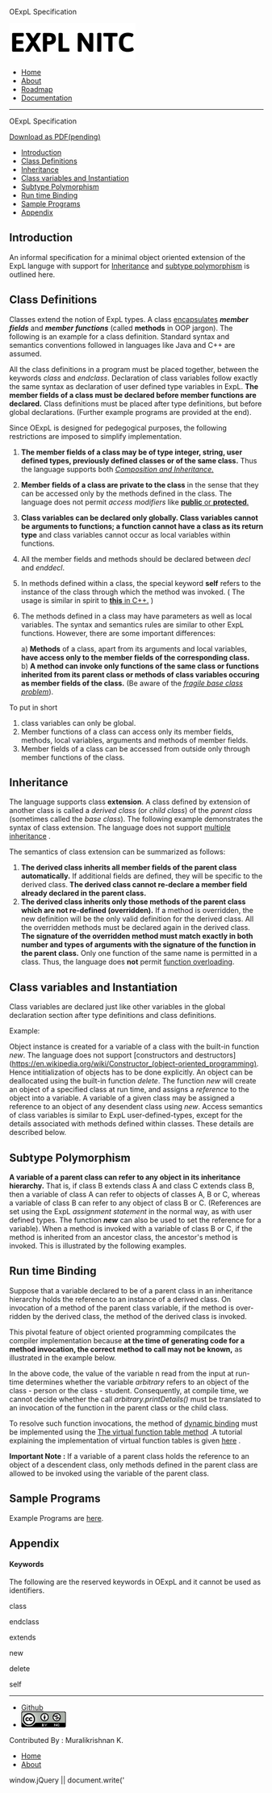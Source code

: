 OExpL Specification    

[![](img/logo.png)](index.html)

*   [Home](index.html)
*   [About](about.html)
*   [Roadmap](roadmap.html)
*   [Documentation](documentation.html)

* * *

OExpL Specification

  
  
[Download as PDF(pending)](pdfs/oexpl.pdf)

*   [Introduction](#nav-intro)
*   [Class Definitions](#nav-class-definitions)
*   [Inheritance](#nav-inheritance)
*   [Class variables and Instantiation](#nav-class-variables-and-instantiation)
*   [Subtype Polymorphism](#nav-subtype-polymorphism)
*   [Run time Binding](#nav-run-time-binding)
*   [Sample Programs](#nav-sample-programs)
*   [Appendix](#nav-appendix)

Introduction
------------

An informal specification for a minimal object oriented extension of the ExpL languge with support for [Inheritance](https://en.wikipedia.org/wiki/Inheritance_(object-oriented_programming)) and [subtype polymorphism](https://en.wikipedia.org/wiki/Polymorphism_(computer_science)) is outlined here.

Class Definitions
-----------------

Classes extend the notion of ExpL types. A class [encapsulates](https://en.wikipedia.org/wiki/Encapsulation_(computer_programming)) **_member fields_** and **_member functions_** (called **methods** in OOP jargon). The following is an example for a class definition. Standard syntax and semantics conventions followed in languages like Java and C++ are assumed.

All the class definitions in a program must be placed together, between the keywords _class_ and _endclass_. Declaration of class variables follow exactly the same syntax as declaration of user defined type variables in ExpL. **The member fields of a class must be declared before member functions are declared.** Class definitions must be placed after type definitions, but before global declarations. (Further example programs are provided at the end).

Since OExpL is designed for pedegogical purposes, the following restrictions are imposed to simplify implementation.

1.  **The member fields of a class may be of type integer, string, user defined types, previously defined classes or of the same class.** Thus the language supports both [_Composition and Inheritance._](https://en.wikipedia.org/wiki/Composition_over_inheritance)
2.  **Member fields of a class are private to the class** in the sense that they can be accessed only by the methods defined in the class. The language does not permit _access modifiers_ like [**public** or **protected**.](https://en.wikipedia.org/wiki/Access_modifiers)
3.  **Class variables can be declared only globally. Class variables cannot be arguments to functions; a function cannot have a class as its return type** and class variables cannot occur as local variables within functions.
4.  All the member fields and methods should be declared between _decl_ and _enddecl_.
5.  In methods defined within a class, the special keyword **self** refers to the instance of the class through which the method was invoked. ( The usage is similar in spirit to [**this** in C++.](https://en.wikipedia.org/wiki/This_(computer_programming)) )
6.  The methods defined in a class may have parameters as well as local variables. The syntax and semantics rules are similar to other ExpL functions. However, there are some important differences:
    
    a) **Methods** of a class, apart from its arguments and local variables, **have access only to the member fields of the corresponding class.**  
    b) **A method can invoke only functions of the same class or functions inherited from its parent class or methods of class variables occuring as member fields of the class.** (Be aware of the [_fragile base class problem_](https://en.wikipedia.org/wiki/Fragile_base_class)).
    

To put in short

1.  class variables can only be global.
2.  Member functions of a class can access only its member fields, methods, local variables, arguments and methods of member fields.
3.  Member fields of a class can be accessed from outside only through member functions of the class.

Inheritance
-----------

The language supports class **extension**. A class defined by extension of another class is called a _derived class_ (or _child class_) of the _parent class_ (sometimes called the _base class_). The following example demonstrates the syntax of class extension. The language does not support [multiple inheritance](https://en.wikipedia.org/wiki/Multiple_inheritance) .

The semantics of class extension can be summarized as follows:

1.  **The derived class inherits all member fields of the parent class automatically.** If additional fields are defined, they will be specific to the derived class. **The derived class cannot re-declare a member field already declared in the parent class.**
2.  **The derived class inherits only those methods of the parent class which are not re-defined (overridden).** If a method is overridden, the new definition will be the only valid definition for the derived class. All the overridden methods must be declared again in the derived class. **The signature of the overridden method must match exactly in both number and types of arguments with the signature of the function in the parent class.** Only one function of the same name is permitted in a class. Thus, the language does **not** permit [function overloading]( https://en.wikipedia.org/wiki/Function_overloading).

Class variables and Instantiation
---------------------------------

Class variables are declared just like other variables in the global declaration section after type definitions and class definitions.

Example:

Object instance is created for a variable of a class with the built-in function _new_. The language does not support [constructors and destructors](https://en.wikipedia.org/wiki/Constructor_(object-oriented_programming). Hence intitialization of objects has to be done explicitly. An object can be deallocated using the built-in function _delete_. The function _new_ will create an object of a specified class at run time, and assigns a _reference_ to the object into a variable. A variable of a given class may be assigned a reference to an object of any desendent class using _new_. Access semantics of class variables is similar to ExpL user-defined-types, except for the details associated with methods defined within classes. These details are described below.

Subtype Polymorphism
--------------------

**A variable of a parent class can refer to any object in its inheritance hierarchy.** That is, if class B extends class A and class C extends class B, then a variable of class A can refer to objects of classes A, B or C, whereas a variable of class B can refer to any object of class B or C. (References are set using the ExpL _assignment statement_ in the normal way, as with user defined types. The function _**new**_ can also be used to set the reference for a variable). When a method is invoked with a variable of class B or C, if the method is inherited from an ancestor class, the ancestor's method is invoked. This is illustrated by the following examples.

Run time Binding
----------------

Suppose that a variable declared to be of a parent class in an inheritance hierarchy holds the reference to an instance of a derived class. On invocation of a method of the parent class variable, if the method is over-ridden by the derived class, the method of the derived class is invoked.

This pivotal feature of object oriented programming compilcates the compiler implementation because **at the time of generating code for a method invocation, the correct method to call may not be known,** as illustrated in the example below.

In the above code, the value of the variable n read from the input at run-time determines whether the variable _arbitrary_ refers to an object of the class - person or the class - student. Consequently, at compile time, we cannot decide whether the call _arbitrary.printDetails()_ must be translated to an invocation of the function in the parent class or the child class.

To resolve such function invocations, the method of [dynamic binding](https://en.wikipedia.org/wiki/Late_binding) must be implemented using the [The virtual function table method](https://en.wikipedia.org/wiki/Virtual_method_table) .A tutorial explaining the implementation of virtual function tables is given [here](http://silcnitc.github.io/oexpl-run-data-structures.html) .

**Important Note :** If a variable of a parent class holds the reference to an object of a descendent class, only methods defined in the parent class are allowed to be invoked using the variable of the parent class.

Sample Programs
---------------

Example Programs are [here](oexpl-testprograms.html).

Appendix
--------

#### Keywords

The following are the reserved keywords in OExpL and it cannot be used as identifiers.

class

endclass

extends

new

delete

self

* * *

*   [Github](http://github.com/silcnitc)
*   [![Creative Commons License](img/creativecommons.png)](http://creativecommons.org/licenses/by-nc/4.0/)

Contributed By : Muralikrishnan K.

*   [Home](index.html)
*   [About](about.html)

  

window.jQuery || document.write('<script src="js/jquery-1.7.2.min.js"><\\/script>')